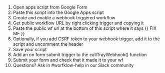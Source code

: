 1. Open apps script from Google Form
2. Paste this script into the Google Apps script
3. Create and enable a webhook triggered workflow
4. Get public workflow URL by right clicking trigger and copying it
5. Paste the public wf url at the bottom of this script where it says {{ FIX ME }}
6. Optionally, if you add CSRF token to your webhook trigger, add it to the script and uncomment the header
7. Save your script
8. Add an on form submit trigger to the callTrayWebhook() function
9. Submit your form and check that it made it to your wf
10. Questions? Ask in #worfklow-help in our Slack community
